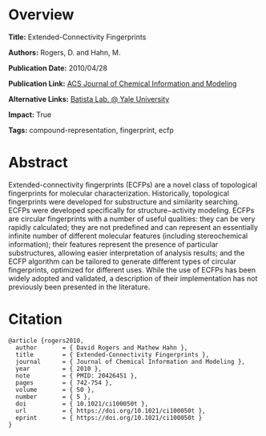 # Overview
**Title:**
Extended-Connectivity Fingerprints

**Authors:**
Rogers, D. and Hahn, M.

**Publication Date:**
2010/04/28

**Publication Link:**
[ACS Journal of Chemical Information and Modeling](https://pubs.acs.org/doi/10.1021/ci100050t)

**Alternative Links:**
[Batista Lab. @ Yale University](https://files.batistalab.com/teaching/attachments/chem584/ci100050t.pdf)

**Impact:**
True

**Tags:**
compound-representation, fingerprint, ecfp


# Abstract
Extended-connectivity fingerprints (ECFPs) are a novel class of topological fingerprints for molecular characterization.
Historically, topological fingerprints were developed for substructure and similarity searching.
ECFPs were developed specifically for structure−activity modeling.
ECFPs are circular fingerprints with a number of useful qualities: they can be very rapidly calculated; they are not predefined and can represent an essentially infinite number of different molecular features (including stereochemical information); their features represent the presence of particular substructures, allowing easier interpretation of analysis results; and the ECFP algorithm can be tailored to generate different types of circular fingerprints, optimized for different uses.
While the use of ECFPs has been widely adopted and validated, a description of their implementation has not previously been presented in the literature.


# Citation
```
@article {rogers2010,
  author       = { David Rogers and Mathew Hahn },
  title        = { Extended-Connectivity Fingerprints },
  journal      = { Journal of Chemical Information and Modeling },
  year         = { 2010 },
  note         = { PMID: 20426451 },
  pages        = { 742-754 },
  volume       = { 50 },
  number       = { 5 },
  doi          = { 10.1021/ci100050t },
  url          = { https://doi.org/10.1021/ci100050t },
  eprint       = { https://doi.org/10.1021/ci100050t }
}
```

